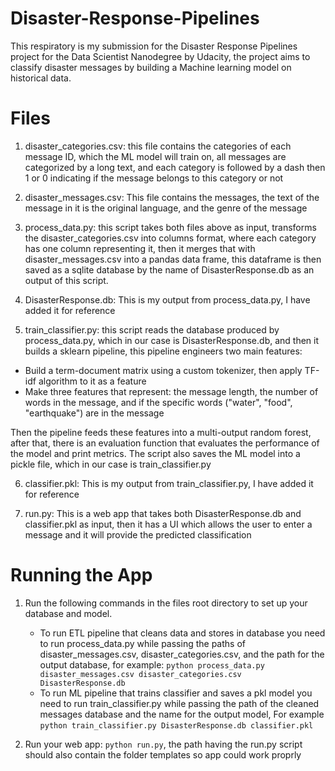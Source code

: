 # Disaster-Response-Pipelines
This respiratory is my submission for the Disaster Response Pipelines project for the Data Scientist Nanodegree by Udacity, the project aims to classify disaster messages by building a Machine learning model on historical data.

# Files
1. disaster_categories.csv: this file contains the categories of each message ID, which the ML model will train on, all messages are categorized by a long text, and each category is followed by a dash then 1 or 0 indicating if the message belongs to this category or not
 
2. disaster_messages.csv: This file contains the messages, the text of the message in it is the original language, and the genre of the message

3. process_data.py: this script takes both files above as input, transforms the disaster_categories.csv into columns format, where each category has one column representing it, then it merges that with disaster_messages.csv into a pandas data frame, this dataframe is then saved as a sqlite database by the name of DisasterResponse.db as an output of this script.

4. DisasterResponse.db: This is my output from process_data.py, I have added it for reference

5. train_classifier.py: this script reads the database produced by process_data.py, which in our case is DisasterResponse.db, and then it builds a sklearn pipeline, this pipeline engineers two main features:
 * Build a term-document matrix using a custom tokenizer, then apply TF-idf algorithm to it as a feature
 * Make three features that represent: the message length, the number of words in the message, and if the specific words ("water", "food", "earthquake") are in the message

Then the pipeline feeds these features into a multi-output random forest, after that, there is an evaluation function that evaluates the performance of the model and print metrics.
The script also saves the ML model into a pickle file, which in our case is train_classifier.py

6. classifier.pkl: This is my output from train_classifier.py, I have added it for reference

7. run.py: This is a web app that takes both DisasterResponse.db and classifier.pkl as input, then it has a UI which allows the user to enter a message and it will provide the predicted classification 

# Running the App
1. Run the following commands in the files root directory to set up your database and model.

    - To run ETL pipeline that cleans data and stores in database you need to run process_data.py while passing the paths of disaster_messages.csv, disaster_categories.csv, and the path for the output database,
      for example:
        `python process_data.py disaster_messages.csv disaster_categories.csv DisasterResponse.db`
    - To run ML pipeline that trains classifier and saves a pkl model you need to run train_classifier.py while passing the path of the cleaned messages database and the name for the output model,
      For example
        `python train_classifier.py DisasterResponse.db classifier.pkl`
      
2. Run your web app: `python run.py`, the path having the run.py script should also contain the folder templates so app could work proprly 
